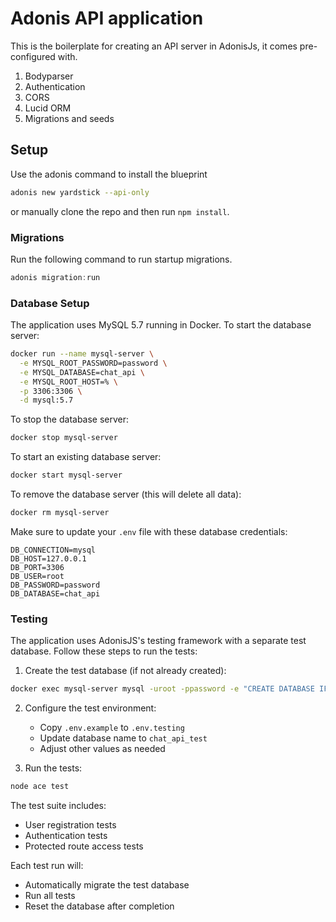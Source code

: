 # Adonis API application

This is the boilerplate for creating an API server in AdonisJs, it comes pre-configured with.

1. Bodyparser
2. Authentication
3. CORS
4. Lucid ORM
5. Migrations and seeds

## Setup

Use the adonis command to install the blueprint

```bash
adonis new yardstick --api-only
```

or manually clone the repo and then run `npm install`.

### Migrations

Run the following command to run startup migrations.

```js
adonis migration:run
```

### Database Setup

The application uses MySQL 5.7 running in Docker. To start the database server:

```bash
docker run --name mysql-server \
  -e MYSQL_ROOT_PASSWORD=password \
  -e MYSQL_DATABASE=chat_api \
  -e MYSQL_ROOT_HOST=% \
  -p 3306:3306 \
  -d mysql:5.7
```

To stop the database server:
```bash
docker stop mysql-server
```

To start an existing database server:
```bash
docker start mysql-server
```

To remove the database server (this will delete all data):
```bash
docker rm mysql-server
```

Make sure to update your `.env` file with these database credentials:
```
DB_CONNECTION=mysql
DB_HOST=127.0.0.1
DB_PORT=3306
DB_USER=root
DB_PASSWORD=password
DB_DATABASE=chat_api
```

### Testing

The application uses AdonisJS's testing framework with a separate test database. Follow these steps to run the tests:

1. Create the test database (if not already created):
```bash
docker exec mysql-server mysql -uroot -ppassword -e "CREATE DATABASE IF NOT EXISTS chat_api_test;"
```

2. Configure the test environment:
   - Copy `.env.example` to `.env.testing`
   - Update database name to `chat_api_test`
   - Adjust other values as needed

3. Run the tests:
```bash
node ace test
```

The test suite includes:
- User registration tests
- Authentication tests
- Protected route access tests

Each test run will:
- Automatically migrate the test database
- Run all tests
- Reset the database after completion
